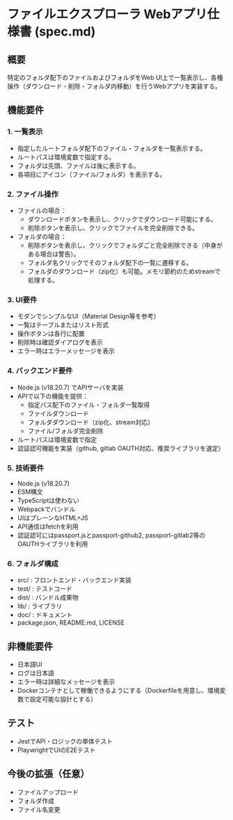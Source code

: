 # ファイルエクスプローラ Webアプリ仕様書 (spec.md)

## 概要
特定のフォルダ配下のファイルおよびフォルダをWeb UI上で一覧表示し、各種操作（ダウンロード・削除・フォルダ内移動）を行うWebアプリを実装する。

## 機能要件

### 1. 一覧表示
- 指定したルートフォルダ配下のファイル・フォルダを一覧表示する。
- ルートパスは環境変数で指定する。
- フォルダは先頭、ファイルは後に表示する。
- 各項目にアイコン（ファイル/フォルダ）を表示する。

### 2. ファイル操作
- ファイルの場合：
  - ダウンロードボタンを表示し、クリックでダウンロード可能にする。
  - 削除ボタンを表示し、クリックでファイルを完全削除できる。
- フォルダの場合：
  - 削除ボタンを表示し、クリックでフォルダごと完全削除できる（中身がある場合は警告）。
  - フォルダ名クリックでそのフォルダ配下の一覧に遷移する。
  - フォルダのダウンロード（zip化）も可能。メモリ節約のためstreamで処理する。

### 3. UI要件
- モダンでシンプルなUI（Material Design等を参考）
- 一覧はテーブルまたはリスト形式
- 操作ボタンは各行に配置
- 削除時は確認ダイアログを表示
- エラー時はエラーメッセージを表示

### 4. バックエンド要件
- Node.js (v18.20.7) でAPIサーバを実装
- APIで以下の機能を提供：
  - 指定パス配下のファイル・フォルダ一覧取得
  - ファイルダウンロード
  - フォルダダウンロード（zip化、stream対応）
  - ファイル/フォルダ完全削除
- ルートパスは環境変数で指定
- 認証認可機能を実装（github, gitlab OAUTH対応、推奨ライブラリを選定）

### 5. 技術要件
- Node.js (v18.20.7)
- ESM構文
- TypeScriptは使わない
- Webpackでバンドル
- UIはプレーンなHTML+JS
- API通信はfetchを利用
- 認証認可にはpassport.jsとpassport-github2, passport-gitlab2等のOAUTHライブラリを利用

### 6. フォルダ構成
- src/ : フロントエンド・バックエンド実装
- test/ : テストコード
- dist/ : バンドル成果物
- lib/ : ライブラリ
- doc/ : ドキュメント
- package.json, README.md, LICENSE

## 非機能要件
- 日本語UI
- ログは日本語
- エラー時は詳細なメッセージを表示
- Dockerコンテナとして稼働できるようにする（Dockerfileを用意し、環境変数で設定可能な設計とする）

## テスト
- JestでAPI・ロジックの単体テスト
- PlaywrightでUIのE2Eテスト

## 今後の拡張（任意）
- ファイルアップロード
- フォルダ作成
- ファイル名変更

